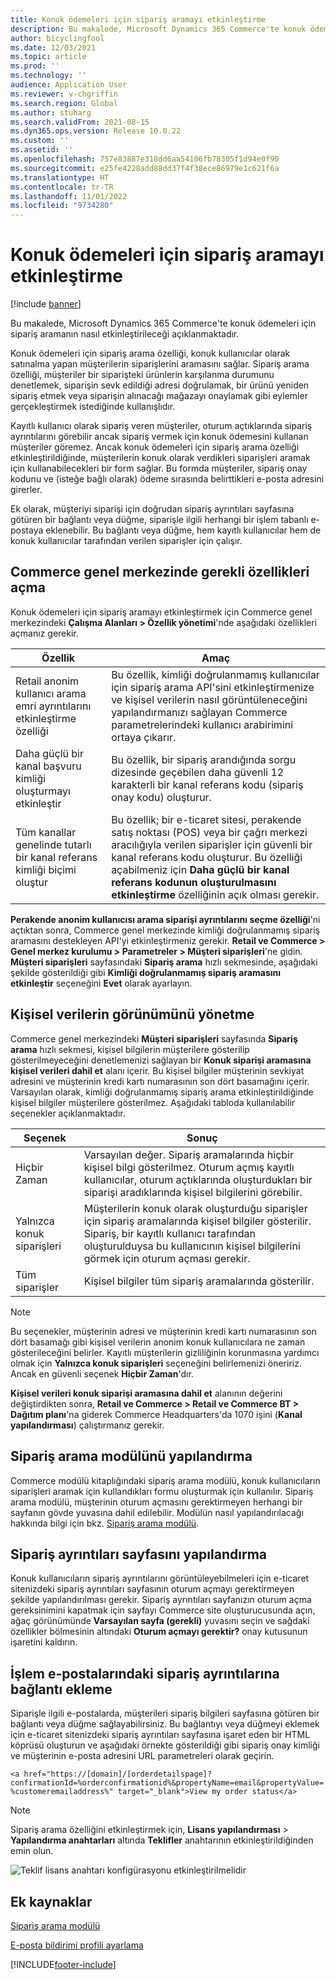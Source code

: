 ```yaml
---
title: Konuk ödemeleri için sipariş aramayı etkinleştirme
description: Bu makalede, Microsoft Dynamics 365 Commerce'te konuk ödemeleri için sipariş aramanın nasıl etkinleştirileceği açıklanmaktadır.
author: bicyclingfool
ms.date: 12/03/2021
ms.topic: article
ms.prod: ''
ms.technology: ''
audience: Application User
ms.reviewer: v-chgriffin
ms.search.region: Global
ms.author: stuharg
ms.search.validFrom: 2021-08-15
ms.dyn365.ops.version: Release 10.0.22
ms.custom: ''
ms.assetid: ''
ms.openlocfilehash: 757e83887e318dd6aa54106fb78305f1d94e0f90
ms.sourcegitcommit: e25fe4228add88dd37f4f38ece86979e1c621f6a
ms.translationtype: HT
ms.contentlocale: tr-TR
ms.lasthandoff: 11/01/2022
ms.locfileid: "9734280"
---
```

# <a name="enable-order-lookup-for-guest-checkouts"></a>Konuk ödemeleri için sipariş aramayı etkinleştirme

[!include [banner](includes/banner.md)]

Bu makalede, Microsoft Dynamics 365 Commerce'te konuk ödemeleri için sipariş aramanın nasıl etkinleştirileceği açıklanmaktadır.

Konuk ödemeleri için sipariş arama özelliği, konuk kullanıcılar olarak satınalma yapan müşterilerin siparişlerini aramasını sağlar. Sipariş arama özelliği, müşteriler bir siparişteki ürünlerin karşılanma durumunu denetlemek, siparişin sevk edildiği adresi doğrulamak, bir ürünü yeniden sipariş etmek veya siparişin alınacağı mağazayı onaylamak gibi eylemler gerçekleştirmek istediğinde kullanışlıdır.

Kayıtlı kullanıcı olarak sipariş veren müşteriler, oturum açtıklarında sipariş ayrıntılarını görebilir ancak sipariş vermek için konuk ödemesini kullanan müşteriler göremez. Ancak konuk ödemeleri için sipariş arama özelliği etkinleştirildiğinde, müşterilerin konuk olarak verdikleri siparişleri aramak için kullanabilecekleri bir form sağlar. Bu formda müşteriler, sipariş onay kodunu ve (isteğe bağlı olarak) ödeme sırasında belirttikleri e-posta adresini girerler.

Ek olarak, müşteriyi siparişi için doğrudan sipariş ayrıntıları sayfasına götüren bir bağlantı veya düğme, siparişle ilgili herhangi bir işlem tabanlı e-postaya eklenebilir. Bu bağlantı veya düğme, hem kayıtlı kullanıcılar hem de konuk kullanıcılar tarafından verilen siparişler için çalışır.

## <a name="turn-on-necessary-features-in-commerce-headquarters"></a>Commerce genel merkezinde gerekli özellikleri açma

Konuk ödemeleri için sipariş aramayı etkinleştirmek için Commerce genel merkezindeki **Çalışma Alanları \> Özellik yönetimi**'nde aşağıdaki özellikleri açmanız gerekir.

| Özellik | Amaç |
|---------|---------|
| Retail anonim kullanıcı arama emri ayrıntılarını etkinleştirme özelliği | Bu özellik, kimliği doğrulanmamış kullanıcılar için sipariş arama API'sini etkinleştirmenize ve kişisel verilerin nasıl görüntüleneceğini yapılandırmanızı sağlayan Commerce parametrelerindeki kullanıcı arabirimini ortaya çıkarır. |
| Daha güçlü bir kanal başvuru kimliği oluşturmayı etkinleştir | Bu özellik, bir sipariş arandığında sorgu dizesinde geçebilen daha güvenli 12 karakterli bir kanal referans kodu (sipariş onay kodu) oluşturur. |
| Tüm kanallar genelinde tutarlı bir kanal referans kimliği biçimi oluştur | Bu özellik; bir e-ticaret sitesi, perakende satış noktası (POS) veya bir çağrı merkezi aracılığıyla verilen siparişler için güvenli bir kanal referans kodu oluşturur. Bu özelliği açabilmeniz için **Daha güçlü bir kanal referans kodunun oluşturulmasını etkinleştirme** özelliğinin açık olması gerekir. |

**Perakende anonim kullanıcısı arama siparişi ayrıntılarını seçme özelliği**'ni açtıktan sonra, Commerce genel merkezinde kimliği doğrulanmamış sipariş aramasını destekleyen API'yi etkinleştirmeniz gerekir. **Retail ve Commerce \> Genel merkez kurulumu \> Parametreler \> Müşteri siparişleri**'ne gidin. **Müşteri siparişleri** sayfasındaki **Sipariş arama** hızlı sekmesinde, aşağıdaki şekilde gösterildiği gibi **Kimliği doğrulanmamış sipariş aramasını etkinleştir** seçeneğini **Evet** olarak ayarlayın.

## <a name="manage-the-display-of-personal-data"></a>Kişisel verilerin görünümünü yönetme

Commerce genel merkezindeki **Müşteri siparişleri** sayfasında **Sipariş arama** hızlı sekmesi, kişisel bilgilerin müşterilere gösterilip gösterilmeyeceğini denetlemenizi sağlayan bir **Konuk siparişi aramasına kişisel verileri dahil et** alanı içerir. Bu kişisel bilgiler müşterinin sevkiyat adresini ve müşterinin kredi kartı numarasının son dört basamağını içerir. Varsayılan olarak, kimliği doğrulanmamış sipariş arama etkinleştirildiğinde kişisel bilgiler müşterilere gösterilmez. Aşağıdaki tabloda kullanılabilir seçenekler açıklanmaktadır.

| Seçenek | Sonuç |
|--------|--------|
| Hiçbir Zaman | Varsayılan değer. Sipariş aramalarında hiçbir kişisel bilgi gösterilmez. Oturum açmış kayıtlı kullanıcılar, oturum açtıklarında oluşturdukları bir siparişi aradıklarında kişisel bilgilerini görebilir. |
| Yalnızca konuk siparişleri | Müşterilerin konuk olarak oluşturduğu siparişler için sipariş aramalarında kişisel bilgiler gösterilir. Sipariş, bir kayıtlı kullanıcı tarafından oluşturulduysa bu kullanıcının kişisel bilgilerini görmek için oturum açması gerekir. |
| Tüm siparişler | Kişisel bilgiler tüm sipariş aramalarında gösterilir. |

> [!NOTE]
> Bu seçenekler, müşterinin adresi ve müşterinin kredi kartı numarasının son dört basamağı gibi kişisel verilerin anonim konuk kullanıcılara ne zaman gösterileceğini belirler. Kayıtlı müşterilerin gizliliğinin korunmasına yardımcı olmak için **Yalnızca konuk siparişleri** seçeneğini belirlemenizi öneririz. Ancak en güvenli seçenek **Hiçbir Zaman**'dır.

**Kişisel verileri konuk siparişi aramasına dahil et** alanının değerini değiştirdikten sonra, **Retail ve Commerce \> Retail ve Commerce BT \> Dağıtım planı**'na giderek Commerce Headquarters'da 1070 işini (**Kanal yapılandırması**) çalıştırmanız gerekir.

## <a name="configure-the-order-lookup-module"></a>Sipariş arama modülünü yapılandırma

Commerce modülü kitaplığındaki sipariş arama modülü, konuk kullanıcıların siparişleri aramak için kullandıkları formu oluşturmak için kullanılır. Sipariş arama modülü, müşterinin oturum açmasını gerektirmeyen herhangi bir sayfanın gövde yuvasına dahil edilebilir. Modülün nasıl yapılandırılacağı hakkında bilgi için bkz. [Sipariş arama modülü](order-lookup-module.md).

## <a name="configure-the-order-details-page"></a>Sipariş ayrıntıları sayfasını yapılandırma

Konuk kullanıcıların sipariş ayrıntılarını görüntüleyebilmeleri için e-ticaret sitenizdeki sipariş ayrıntıları sayfasının oturum açmayı gerektirmeyen şekilde yapılandırılması gerekir. Sipariş ayrıntıları sayfanızın oturum açma gereksinimini kapatmak için sayfayı Commerce site oluşturucusunda açın, ağaç görünümünde **Varsayılan sayfa (gerekli)** yuvasını seçin ve sağdaki özellikler bölmesinin altındaki **Oturum açmayı gerektir?** onay kutusunun işaretini kaldırın.

## <a name="add-a-link-to-order-details-in-transactional-emails"></a>İşlem e-postalarındaki sipariş ayrıntılarına bağlantı ekleme

Siparişle ilgili e-postalarda, müşterileri sipariş bilgileri sayfasına götüren bir bağlantı veya düğme sağlayabilirsiniz. Bu bağlantıyı veya düğmeyi eklemek için e-ticaret sitenizdeki sipariş ayrıntıları sayfasına işaret eden bir HTML köprüsü oluşturun ve aşağıdaki örnekte gösterildiği gibi sipariş onay kimliği ve müşterinin e-posta adresini URL parametreleri olarak geçirin.

`<a href="https://[domain]/[orderdetailspage]?confirmationId=%orderconfirmationid%&propertyName=email&propertyValue=%customeremailaddress%" target="_blank">View my order status</a>`

> [!NOTE]
> Sipariş arama özelliğini etkinleştirmek için, **Lisans yapılandırması** > **Yapılandırma anahtarları** altında **Teklifler** anahtarının etkinleştirildiğinden emin olun.
>
>![Teklif lisans anahtarı konfigürasyonu etkinleştirilmelidir](./media/Quotations_License_Key_Configuration.png)

## <a name="additional-resources"></a>Ek kaynaklar

[Sipariş arama modülü](order-lookup-module.md)

[E-posta bildirimi profili ayarlama](email-notification-profiles.md)

[!INCLUDE[footer-include](../includes/footer-banner.md)]
